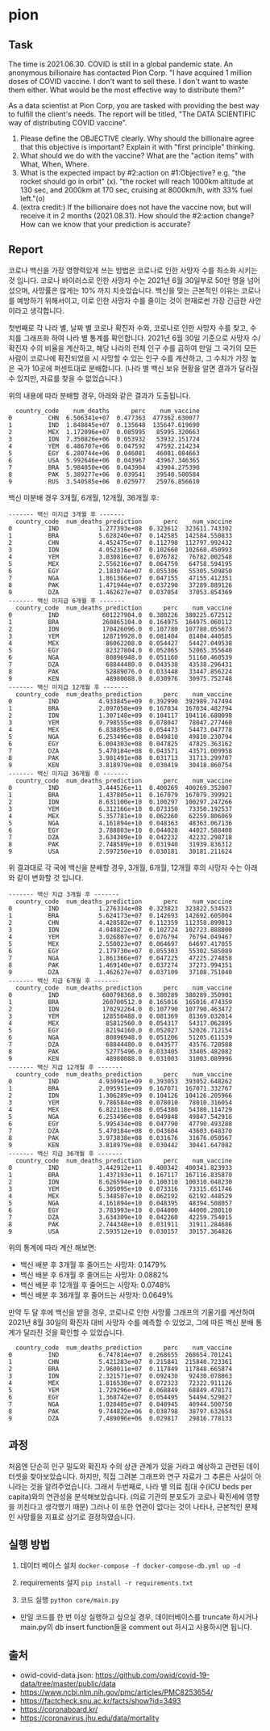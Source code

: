 # pion


## Task
The time is 2021.06.30. COVID is still in a global pandemic state.
An anonymous billionaire has contacted Pion Corp.
"I have acquired 1 million doses of COVID vaccine.
I don't want to sell these.
I don't want to waste them either.
What would be the most effective way to distribute them?"

As a data scientist at Pion Corp, you are tasked with providing the best way to fulfill the client's needs.
The report will be titled, "The DATA SCIENTIFIC way of distributing COVID vaccine".

1. Please define the OBJECTIVE clearly. Why should the billionaire agree that this objective is important? Explain it with "first principle" thinking.
2. What should we do with the vaccine? What are the "action items" with What, When, Where.
3. What is the expected impact by #2:action on #1:Objective? e.g. "the rocket should go in orbit" (x). "the rocket will reach 1000km altitude at 130 sec, and 2000km at 170 sec, cruising at 8000km/h, with 33% fuel left."(o)
4. (extra credit:) If the billionaire does not have the vaccine now, but will receive it in 2 months (2021.08.31). How should the #2:action change? How can we know that your prediction is accurate?


## Report
코로나 백신을 가장 영향력있게 쓰는 방법은 코로나로 인한 사망자 수를 최소화 시키는 것 입니다.
코로나 바이러스로 인한 사망자 수는 2021년 6월 30일부로 50만 명을 넘어섰으며, 사망률은 많게는 10% 까지 치솟았습니다.
백신을 맞는 근본적인 이유는 코로나를 예방하기 위해서이고, 이로 인한 사망자 수를 줄이는 것이 현재로썬 가장 긴급한 사안이라고 생각합니다.

첫번째로 각 나라 별, 날짜 별 코로나 확진자 수와, 코로나로 인한 사망자 수를 찾고, 수치를 그래프화 하여 나라 별 통계를 확인합니다.
2021년 6월 30일 기준으로 사망자 수/확진자 수의 비율을 계산하고, 해당 나라의 전체 인구 수를 곱하여 만일 그 국가의 모든 사람이 코로나에 확진되었을 시 사망할 수 있는 인구 수를 계산하고, 그 수치가 가장 높은 국가 10곳에 퍼센트대로 분배합니다.
(나라 별 백신 보유 현황을 알면 결과가 달라질 수 있지만, 자료를 찾을 수 없었습니다.)

위의 내용에 따라 분배할 경우, 아래와 같은 결과가 도출됩니다.
```
  country_code    num_deaths      perc    num_vaccine
0          CHN  6.506341e+07  0.477363  477362.630077
1          IND  1.848845e+07  0.135648  135647.619690
2          MEX  1.172096e+07  0.085995   85995.320663
3          IDN  7.350826e+06  0.053932   53932.151724
4          YEM  6.486707e+06  0.047592   47592.214234
5          EGY  6.280744e+06  0.046081   46081.084663
6          USA  5.992646e+06  0.043967   43967.346365
7          BRA  5.984050e+06  0.043904   43904.275390
8          PAK  5.389277e+06  0.039541   39540.500584
9          RUS  3.540585e+06  0.025977   25976.856610
```
백신 미분배 경우 3개월, 6개월, 12개월, 36개월 후:

```
------- 백신 미지급 3개월 후 -------
  country_code  num_deaths_prediction      perc    num_vaccine
0          IND           1.277393e+08  0.323612  323611.743302
1          BRA           5.628240e+07  0.142585  142584.550833
2          CHN           4.452475e+07  0.112798  112797.992432
3          IDN           4.052316e+07  0.102660  102660.450993
4          YEM           3.030816e+07  0.076782   76782.002548
5          MEX           2.556216e+07  0.064759   64758.594195
6          EGY           2.183074e+07  0.055306   55305.509850
7          NGA           1.861366e+07  0.047155   47155.412351
8          PAK           1.471944e+07  0.037290   37289.889126
9          DZA           1.462627e+07  0.037054   37053.854369
------- 백신 미지급 6개월 후 -------
  country_code  num_deaths_prediction      perc    num_vaccine
0          IND            601227904.0  0.380226  380225.672512
1          BRA            260865104.0  0.164975  164975.060112
2          IDN            170426096.0  0.107780  107780.055673
3          YEM            128719928.0  0.081404   81404.440585
4          MEX             86062208.0  0.054427   54427.049538
5          EGY             82327804.0  0.052065   52065.355640
6          NGA             80896948.0  0.051160   51160.460539
7          DZA             68844480.0  0.043538   43538.296431
8          PAK             52889076.0  0.033448   33447.856224
9          KEN             48980088.0  0.030976   30975.752748
------- 백신 미지급 12개월 후 -------
  country_code  num_deaths_prediction      perc    num_vaccine
0          IND           4.933845e+09  0.392990  392989.747494
1          BRA           2.097058e+09  0.167034  167034.482794
2          IDN           1.307148e+09  0.104117  104116.680098
3          YEM           9.798555e+08  0.078047   78047.277460
4          MEX           6.838895e+08  0.054473   54473.047778
5          NGA           6.253496e+08  0.049810   49810.230794
6          EGY           6.004303e+08  0.047825   47825.363162
7          DZA           5.470184e+08  0.043571   43571.009958
8          PAK           3.981491e+08  0.031713   31713.299707
9          KEN           3.818979e+08  0.030419   30418.860754
------- 백신 미지급 36개월 후 -------
  country_code  num_deaths_prediction      perc    num_vaccine
0          IND           3.444526e+11  0.400269  400269.352007
1          BRA           1.437805e+11  0.167079  167079.399921
2          IDN           8.631100e+10  0.100297  100297.247266
3          YEM           6.312166e+10  0.073350   73350.192537
4          MEX           5.357781e+10  0.062260   62259.806069
5          NGA           4.161894e+10  0.048363   48363.067136
6          EGY           3.788803e+10  0.044028   44027.588408
7          DZA           3.634309e+10  0.042232   42232.298718
8          PAK           2.748589e+10  0.031940   31939.836312
9          USA           2.597250e+10  0.030181   30181.211624
```

위 결과대로 각 국에 백신을 분배할 경우, 3개월, 6개월, 12개월 후의 사망자 수는 아래와 같이 변화할 것 입니다.
```
------- 백신 지급 3개월 후 -------
  country_code  num_deaths_prediction      perc    num_vaccine
0          IND           1.276334e+08  0.323823  323822.534523
1          BRA           5.624173e+07  0.142693  142692.605004
2          CHN           4.428582e+07  0.112359  112358.899813
3          IDN           4.048822e+07  0.102724  102723.888800
4          YEM           3.026807e+07  0.076794   76794.049467
5          MEX           2.550023e+07  0.064697   64697.417055
6          EGY           2.179730e+07  0.055303   55302.585089
7          NGA           1.861366e+07  0.047225   47225.274858
8          PAK           1.469140e+07  0.037274   37273.994351
9          DZA           1.462627e+07  0.037109   37108.751040
------- 백신 지급 6개월 후 -------
  country_code  num_deaths_prediction      perc    num_vaccine
0          IND            600798368.0  0.380289  380289.350901
1          BRA            260700512.0  0.165016  165016.474359
2          IDN            170292264.0  0.107790  107790.463472
3          YEM            128550488.0  0.081369   81369.032014
4          MEX             85812560.0  0.054317   54317.062895
5          EGY             82194160.0  0.052027   52026.712154
6          NGA             80896948.0  0.051206   51205.611539
7          DZA             68844480.0  0.043577   43576.720588
8          PAK             52775496.0  0.033405   33405.482082
9          KEN             48980088.0  0.031003   31003.089996
------- 백신 지급 12개월 후 -------
  country_code  num_deaths_prediction      perc    num_vaccine
0          IND           4.930941e+09  0.393053  393052.648262
1          BRA           2.095951e+09  0.167071  167071.332767
2          IDN           1.306289e+09  0.104126  104126.205966
3          YEM           9.786584e+08  0.078010   78010.316054
4          MEX           6.822118e+08  0.054380   54380.114729
5          NGA           6.253496e+08  0.049848   49847.542916
6          EGY           5.995434e+08  0.047790   47790.493288
7          DZA           5.470184e+08  0.043604   43603.648370
8          PAK           3.973838e+08  0.031676   31676.050567
9          KEN           3.818979e+08  0.030442   30441.647082
------- 백신 지급 36개월 후 -------
  country_code  num_deaths_prediction      perc    num_vaccine
0          IND           3.442912e+11  0.400342  400341.823933
1          BRA           1.437193e+11  0.167117  167116.835870
2          IDN           8.626594e+10  0.100310  100310.048230
3          YEM           6.305095e+10  0.073316   73315.651746
4          MEX           5.348507e+10  0.062192   62192.448529
5          NGA           4.161894e+10  0.048395   48394.508057
6          EGY           3.783993e+10  0.044000   44000.280110
7          DZA           3.634309e+10  0.042260   42259.754015
8          PAK           2.744348e+10  0.031911   31911.284686
9          USA           2.593512e+10  0.030157   30157.364826
```

위의 통계에 따라 계산 해보면:
- 백신 배분 후 3개월 후 줄어드는 사망자: 0.1479%
- 백신 배분 후 6개월 후 줄어드는 사망자: 0.0882%
- 백신 배분 후 12개월 후 줄어드는 사망자: 0.0748%
- 백신 배분 후 36개월 후 줄어드는 사망자: 0.0649%


만약 두 달 후에 백신을 받을 경우, 코로나로 인한 사망률 그래프의 기울기를 계산하여 2021년 8월 30일의 확진자 대비 사망자 수를 예측할 수 있었고, 그에 따른 백신 분배 통계가 달라진 것을 확인할 수 있었습니다.
```
  country_code  num_deaths_prediction      perc    num_vaccine
0          IND           6.747814e+07  0.268655  268654.701241
1          CHN           5.421283e+07  0.215841  215840.723361
2          BRA           2.960011e+07  0.117849  117848.665874
3          IDN           2.321571e+07  0.092430   92430.078863
4          MEX           1.816538e+07  0.072323   72322.911126
5          YEM           1.729296e+07  0.068849   68849.478171
6          EGY           1.368742e+07  0.054495   54494.529827
7          NGA           1.028405e+07  0.040945   40944.500750
8          PAK           9.744822e+06  0.038798   38797.632654
9          DZA           7.489096e+06  0.029817   29816.778133
```

## 과정
처음엔 단순히 인구 밀도와 확진자 수의 상관 관계가 있을 거라고 예상하고 관련된 데이터셋을 찾아보았습니다. 하지만, 직접 그려본 그래프와 연구 자료가 그 추론은 사실이 아니라는 것을 알려주었습니다.
그래서 두번째로, 나라 별 의료 침대 수(ICU beds per capita)와의 연관성을 분석해보았습니다. (의료 기관의 분포도가 코로나 확진세에 영향을 끼친다고 생각했기 때문) 
그러나 이 또한 연관이 없다는 것이 나타나, 근본적인 문제인 사망률을 지표로 삼기로 결정하였습니다.

## 실행 방법
1. 데이터 베이스 설치
`docker-compose -f docker-compose-db.yml up -d`

2. requirements 설지
`pip install -r requirements.txt`

3. 코드 실행
`python core/main.py`

- 만일 코드를 한 번 이상 실행하고 싶으실 경우, 데이터베이스를 truncate 하시거나 main.py의 db insert function들을 comment out 하시고 사용하시면 됩니다.

## 출처
- owid-covid-data.json: https://github.com/owid/covid-19-data/tree/master/public/data
- https://www.ncbi.nlm.nih.gov/pmc/articles/PMC8253654/
- https://factcheck.snu.ac.kr/facts/show?id=3493
- https://coronaboard.kr/
- https://coronavirus.jhu.edu/data/mortality